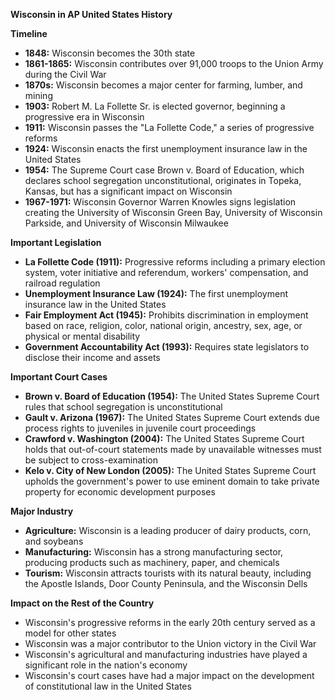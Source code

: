 **Wisconsin in AP United States History**

**Timeline**

* **1848:** Wisconsin becomes the 30th state
* **1861-1865:** Wisconsin contributes over 91,000 troops to the Union Army during the Civil War
* **1870s:** Wisconsin becomes a major center for farming, lumber, and mining
* **1903:** Robert M. La Follette Sr. is elected governor, beginning a progressive era in Wisconsin
* **1911:** Wisconsin passes the "La Follette Code," a series of progressive reforms
* **1924:** Wisconsin enacts the first unemployment insurance law in the United States
* **1954:** The Supreme Court case Brown v. Board of Education, which declares school segregation unconstitutional, originates in Topeka, Kansas, but has a significant impact on Wisconsin
* **1967-1971:** Wisconsin Governor Warren Knowles signs legislation creating the University of Wisconsin Green Bay, University of Wisconsin Parkside, and University of Wisconsin Milwaukee

**Important Legislation**

* **La Follette Code (1911):** Progressive reforms including a primary election system, voter initiative and referendum, workers' compensation, and railroad regulation
* **Unemployment Insurance Law (1924):** The first unemployment insurance law in the United States
* **Fair Employment Act (1945):** Prohibits discrimination in employment based on race, religion, color, national origin, ancestry, sex, age, or physical or mental disability
* **Government Accountability Act (1993):** Requires state legislators to disclose their income and assets

**Important Court Cases**

* **Brown v. Board of Education (1954):** The United States Supreme Court rules that school segregation is unconstitutional
* **Gault v. Arizona (1967):** The United States Supreme Court extends due process rights to juveniles in juvenile court proceedings
* **Crawford v. Washington (2004):** The United States Supreme Court holds that out-of-court statements made by unavailable witnesses must be subject to cross-examination
* **Kelo v. City of New London (2005):** The United States Supreme Court upholds the government's power to use eminent domain to take private property for economic development purposes

**Major Industry**

* **Agriculture:** Wisconsin is a leading producer of dairy products, corn, and soybeans
* **Manufacturing:** Wisconsin has a strong manufacturing sector, producing products such as machinery, paper, and chemicals
* **Tourism:** Wisconsin attracts tourists with its natural beauty, including the Apostle Islands, Door County Peninsula, and the Wisconsin Dells

**Impact on the Rest of the Country**

* Wisconsin's progressive reforms in the early 20th century served as a model for other states
* Wisconsin was a major contributor to the Union victory in the Civil War
* Wisconsin's agricultural and manufacturing industries have played a significant role in the nation's economy
* Wisconsin's court cases have had a major impact on the development of constitutional law in the United States